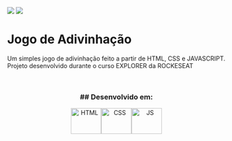 <img src="https://i.imgur.com/qZiaASN.jpg">
<img src="https://i.imgur.com/I8qtyNa.jpg">

# Jogo de Adivinhação
Um simples jogo de adivinhação feito a partir de HTML, CSS e JAVASCRIPT. Projeto desenvolvido durante o curso EXPLORER da ROCKESEAT

<br>
<h3 align="center"> ## Desenvolvido em:</h3>
<div align="center">
<img align="center" alt="HTML" height="60" width="70" src="https://cdn.worldvectorlogo.com/logos/html-1.svg"><img align="center" alt="CSS" height="60" width="70" src="https://cdn.worldvectorlogo.com/logos/css-3.svg"><img align="center" alt="JS" height="60" width="70" src="https://cdn.worldvectorlogo.com/logos/javascript-1.svg">
</div>

